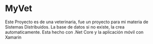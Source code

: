 # MyVet
Este Proyecto es de una veterinaria, fue un proyecto para mi materia de Sistemas Distribuidos. 
La base de datos si no existe, la crea automaticamente.
Esta hecho con .Net Core y la aplicación móvil con Xamarin
